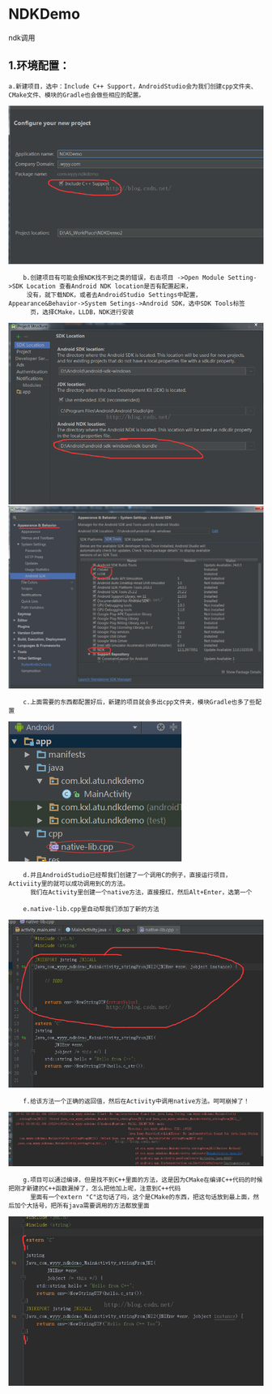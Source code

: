# NDKDemo
ndk调用

## 1.环境配置：
    a.新建项目，选中：Include C++ Support，AndroidStudio会为我们创建cpp文件夹、
    CMake文件、模块的Gradle也会做些相应的配置。
![](https://github.com/kongxianglei0403/NDKDemo/blob/master/picture/20161011082637504.png)
    
        b.创建项目有可能会报NDK找不到之类的错误，右击项目 ->Open Module Setting->SDK Location 查看Android NDK location是否有配置起来，
         没有，就下载NDK，或者去AndroidStudio Settings中配置，Appearance&Behavior->System Setings->Android SDK，选中SDK Tools标签
          页，选择CMake，LLDB，NDK进行安装
![](https://github.com/kongxianglei0403/NDKDemo/blob/master/picture/20161011083412889.png)
![](https://github.com/kongxianglei0403/NDKDemo/blob/master/picture/20161011083854333.png)

        c.上面需要的东西都配置好后，新建的项目就会多出cpp文件夹，模块Gradle也多了些配置
![](https://github.com/kongxianglei0403/NDKDemo/blob/master/picture/QQ图片20171010134944.png)

        d.并且AndroidStudio已经帮我们创建了一个调用C的例子，直接运行项目，Activiity里的就可以成功调用到C的方法。
          我们在Activity里创建一个native方法，直接报红，然后Alt+Enter，选第一个

        e.native-lib.cpp里自动帮我们添加了新的方法
![](https://github.com/kongxianglei0403/NDKDemo/blob/master/picture/20161011085255620.png)

        f.给该方法一个正确的返回值，然后在Activity中调用native方法。呵呵崩掉了！
![](https://github.com/kongxianglei0403/NDKDemo/blob/master/picture/20161011090129257.png)
        
        g.项目可以通过编译，但是找不到C++里面的方法，这是因为CMake在编译C++代码的时候把刚才新建的C++函数漏掉了，怎么把他加上呢，注意到C++代码
          里面有一个extern "C"这句话了吗，这个是CMake的东西，把这句话放到最上面，然后加个大括号，把所有java需要调用的方法都放里面
![](https://github.com/kongxianglei0403/NDKDemo/blob/master/picture/20161011091543038.png)

